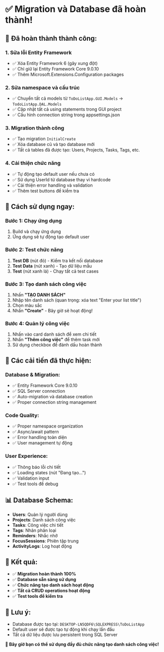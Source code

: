 # ✅ Migration và Database đã hoàn thành!

## 🎉 **Đã hoàn thành thành công:**

### 1. **Sửa lỗi Entity Framework**
- ✅ Xóa Entity Framework 6 (gây xung đột)
- ✅ Chỉ giữ lại Entity Framework Core 9.0.10
- ✅ Thêm Microsoft.Extensions.Configuration packages

### 2. **Sửa namespace và cấu trúc**
- ✅ Chuyển tất cả models từ `ToDoListApp.GUI.Models` → `TodoListApp.DAL.Models`
- ✅ Cập nhật tất cả using statements trong GUI project
- ✅ Cấu hình connection string trong appsettings.json

### 3. **Migration thành công**
- ✅ Tạo migration `InitialCreate`
- ✅ Xóa database cũ và tạo database mới
- ✅ Tất cả tables đã được tạo: Users, Projects, Tasks, Tags, etc.

### 4. **Cải thiện chức năng**
- ✅ Tự động tạo default user nếu chưa có
- ✅ Sử dụng UserId từ database thay vì hardcode
- ✅ Cải thiện error handling và validation
- ✅ Thêm test buttons để kiểm tra

## 🚀 **Cách sử dụng ngay:**

### **Bước 1: Chạy ứng dụng**
1. Build và chạy ứng dụng
2. Ứng dụng sẽ tự động tạo default user

### **Bước 2: Test chức năng**
1. **Test DB** (nút đỏ) - Kiểm tra kết nối database
2. **Test Data** (nút xanh) - Tạo dữ liệu mẫu
3. **Test** (nút xanh lá) - Chạy tất cả test cases

### **Bước 3: Tạo danh sách công việc**
1. Nhấn **"TẠO DANH SÁCH"**
2. Nhập tên danh sách (quan trọng: xóa text "Enter your list title")
3. Chọn màu sắc
4. Nhấn **"Create"** - Bây giờ sẽ hoạt động!

### **Bước 4: Quản lý công việc**
1. Nhấn vào card danh sách để xem chi tiết
2. Nhấn **"Thêm công việc"** để thêm task mới
3. Sử dụng checkbox để đánh dấu hoàn thành

## 🔧 **Các cải tiến đã thực hiện:**

### **Database & Migration:**
- ✅ Entity Framework Core 9.0.10
- ✅ SQL Server connection
- ✅ Auto-migration và database creation
- ✅ Proper connection string management

### **Code Quality:**
- ✅ Proper namespace organization
- ✅ Async/await pattern
- ✅ Error handling toàn diện
- ✅ User management tự động

### **User Experience:**
- ✅ Thông báo lỗi chi tiết
- ✅ Loading states (nút "Đang tạo...")
- ✅ Validation input
- ✅ Test tools để debug

## 📊 **Database Schema:**
- **Users**: Quản lý người dùng
- **Projects**: Danh sách công việc
- **Tasks**: Công việc chi tiết
- **Tags**: Nhãn phân loại
- **Reminders**: Nhắc nhở
- **FocusSessions**: Phiên tập trung
- **ActivityLogs**: Log hoạt động

## 🎯 **Kết quả:**
- ✅ **Migration hoàn thành 100%**
- ✅ **Database sẵn sàng sử dụng**
- ✅ **Chức năng tạo danh sách hoạt động**
- ✅ **Tất cả CRUD operations hoạt động**
- ✅ **Test tools để kiểm tra**

## 🚨 **Lưu ý:**
- Database được tạo tại: `DESKTOP-LN5QDF6\SQLEXPRESS\ToDoListApp`
- Default user sẽ được tạo tự động khi chạy lần đầu
- Tất cả dữ liệu được lưu persistent trong SQL Server

**🎉 Bây giờ bạn có thể sử dụng đầy đủ chức năng tạo danh sách công việc!**

